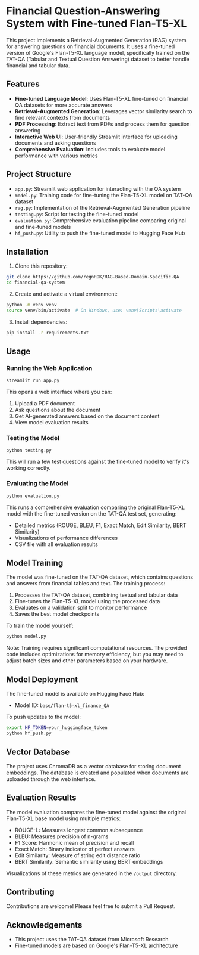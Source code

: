# Financial Question-Answering System with Fine-tuned Flan-T5-XL

This project implements a Retrieval-Augmented Generation (RAG) system for answering questions on financial documents. It uses a fine-tuned version of Google's Flan-T5-XL language model, specifically trained on the TAT-QA (Tabular and Textual Question Answering) dataset to better handle financial and tabular data.

## Features

- **Fine-tuned Language Model**: Uses Flan-T5-XL fine-tuned on financial QA datasets for more accurate answers
- **Retrieval-Augmented Generation**: Leverages vector similarity search to find relevant contexts from documents
- **PDF Processing**: Extract text from PDFs and process them for question answering
- **Interactive Web UI**: User-friendly Streamlit interface for uploading documents and asking questions
- **Comprehensive Evaluation**: Includes tools to evaluate model performance with various metrics

## Project Structure

- `app.py`: Streamlit web application for interacting with the QA system
- `model.py`: Training code for fine-tuning the Flan-T5-XL model on TAT-QA dataset
- `rag.py`: Implementation of the Retrieval-Augmented Generation pipeline
- `testing.py`: Script for testing the fine-tuned model
- `evaluation.py`: Comprehensive evaluation pipeline comparing original and fine-tuned models
- `hf_push.py`: Utility to push the fine-tuned model to Hugging Face Hub

## Installation

1. Clone this repository:
```bash
git clone https://github.com/regnROK/RAG-Based-Domain-Specific-QA
cd financial-qa-system
```

2. Create and activate a virtual environment:
```bash
python -m venv venv
source venv/bin/activate  # On Windows, use: venv\Scripts\activate
```

3. Install dependencies:
```bash
pip install -r requirements.txt
```

## Usage

### Running the Web Application

```bash
streamlit run app.py
```

This opens a web interface where you can:
1. Upload a PDF document
2. Ask questions about the document
3. Get AI-generated answers based on the document content
4. View model evaluation results

### Testing the Model

```bash
python testing.py
```

This will run a few test questions against the fine-tuned model to verify it's working correctly.

### Evaluating the Model

```bash
python evaluation.py
```

This runs a comprehensive evaluation comparing the original Flan-T5-XL model with the fine-tuned version on the TAT-QA test set, generating:
- Detailed metrics (ROUGE, BLEU, F1, Exact Match, Edit Similarity, BERT Similarity)
- Visualizations of performance differences
- CSV file with all evaluation results

## Model Training

The model was fine-tuned on the TAT-QA dataset, which contains questions and answers from financial tables and text. The training process:

1. Processes the TAT-QA dataset, combining textual and tabular data
2. Fine-tunes the Flan-T5-XL model using the processed data
3. Evaluates on a validation split to monitor performance
4. Saves the best model checkpoints

To train the model yourself:

```bash
python model.py
```

Note: Training requires significant computational resources. The provided code includes optimizations for memory efficiency, but you may need to adjust batch sizes and other parameters based on your hardware.

## Model Deployment

The fine-tuned model is available on Hugging Face Hub:
- Model ID: `base/flan-t5-xl_finance_QA`

To push updates to the model:

```bash
export HF_TOKEN=your_huggingface_token
python hf_push.py
```

## Vector Database

The project uses ChromaDB as a vector database for storing document embeddings. The database is created and populated when documents are uploaded through the web interface.

## Evaluation Results

The model evaluation compares the fine-tuned model against the original Flan-T5-XL base model using multiple metrics:

- ROUGE-L: Measures longest common subsequence
- BLEU: Measures precision of n-grams
- F1 Score: Harmonic mean of precision and recall
- Exact Match: Binary indicator of perfect answers
- Edit Similarity: Measure of string edit distance ratio
- BERT Similarity: Semantic similarity using BERT embeddings

Visualizations of these metrics are generated in the `/output` directory.

## Contributing

Contributions are welcome! Please feel free to submit a Pull Request.

## Acknowledgements

- This project uses the TAT-QA dataset from Microsoft Research
- Fine-tuned models are based on Google's Flan-T5-XL architecture
